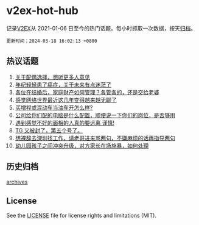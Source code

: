 # v2ex-hot-hub

 记录[V2EX](https://www.v2ex.com/)从 2021-01-06 日至今的热门话题。每小时抓取一次数据，按天[归档](archives)。

`更新时间：2024-03-18 16:02:13 +0800`

## 热议话题

1. [关于配偶选择，想听更多人意见](https://www.v2ex.com/t/1024591)
1. [年纪轻轻患了癌症，关于未来有点迷茫了](https://www.v2ex.com/t/1024660)
1. [各位在结婚后，家庭财产如何管理？各管各的，还是交给老婆](https://www.v2ex.com/t/1024518)
1. [感觉网络世界最近这几年变得越来越无聊了](https://www.v2ex.com/t/1024512)
1. [买增程或混动车当油车开怎么样?](https://www.v2ex.com/t/1024601)
1. [公司给你们配的电脑是什么配置，顺便说一下你们的岗位，是否够用](https://www.v2ex.com/t/1024571)
1. [遇到感觉不好的面相的人真的要远离 谨慎!](https://www.v2ex.com/t/1024497)
1. [TG 又被封了，第五个号了。](https://www.v2ex.com/t/1024560)
1. [想裸辞去深圳找工作，请老哥进来骂两句，不嫌麻烦的话再指导两句](https://www.v2ex.com/t/1024519)
1. [幼儿园孩子之间冲突升级，对方家长在场施暴，如何处理](https://www.v2ex.com/t/1024723)

## 历史归档

[archives](archives)

## License

See the [LICENSE](LICENSE) file for license rights and limitations (MIT).
